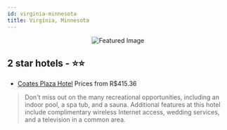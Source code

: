 ```yaml
---
id: virginia-minnesota
title: Virgínia, Minnesota
---
```


<center><img src="https://i.travelapi.com/hotels/1000000/30000/21400/21367/18571141_z.jpg" alt="Featured Image" /></center>


##  2 star hotels - ⭐️⭐️

-    [Coates Plaza Hotel](https://us.hurb.com/br/hotels/virginia/coates-plaza-hotel-JNP-JP059775?cmp=18055) Prices from R$415.36
   > Don't miss out on the many recreational opportunities, including an indoor pool, a spa tub, and a sauna. Additional features at this hotel include complimentary wireless Internet access, wedding services, and a television in a common area.
